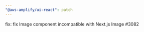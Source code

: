 ```yaml
---
"@aws-amplify/ui-react": patch
---
```


fix: fix Image component incompatible with Next.js Image #3082
